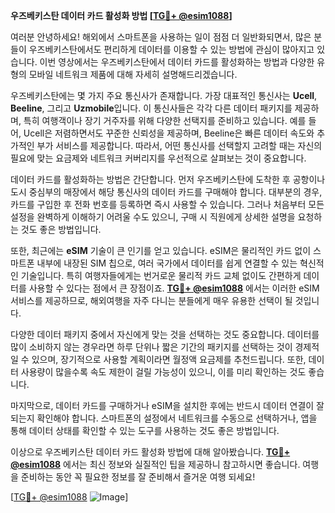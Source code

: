 **우즈베키스탄 데이터 카드 활성화 방법 [[TG💪+ @esim1088](https://t.me/s/esim1088)]**

여러분 안녕하세요! 해외에서 스마트폰을 사용하는 일이 점점 더 일반화되면서, 많은 분들이 우즈베키스탄에서도 편리하게 데이터를 이용할 수 있는 방법에 관심이 많아지고 있습니다. 이번 영상에서는 우즈베키스탄에서 데이터 카드를 활성화하는 방법과 다양한 유형의 모바일 네트워크 제품에 대해 자세히 설명해드리겠습니다.

우즈베키스탄에는 몇 가지 주요 통신사가 존재합니다. 가장 대표적인 통신사는 **Ucell**, **Beeline**, 그리고 **Uzmobile**입니다. 이 통신사들은 각각 다른 데이터 패키지를 제공하며, 특히 여행객이나 장기 거주자를 위해 다양한 선택지를 준비하고 있습니다. 예를 들어, Ucell은 저렴하면서도 꾸준한 신뢰성을 제공하며, Beeline은 빠른 데이터 속도와 추가적인 부가 서비스를 제공합니다. 따라서, 어떤 통신사를 선택할지 고려할 때는 자신의 필요에 맞는 요금제와 네트워크 커버리지를 우선적으로 살펴보는 것이 중요합니다.

데이터 카드를 활성화하는 방법은 간단합니다. 먼저 우즈베키스탄에 도착한 후 공항이나 도시 중심부의 매장에서 해당 통신사의 데이터 카드를 구매해야 합니다. 대부분의 경우, 카드를 구입한 후 전화 번호를 등록하면 즉시 사용할 수 있습니다. 그러나 처음부터 모든 설정을 완벽하게 이해하기 어려울 수도 있으니, 구매 시 직원에게 상세한 설명을 요청하는 것도 좋은 방법입니다.

또한, 최근에는 **eSIM** 기술이 큰 인기를 얻고 있습니다. eSIM은 물리적인 카드 없이 스마트폰 내부에 내장된 SIM 칩으로, 여러 국가에서 데이터를 쉽게 연결할 수 있는 혁신적인 기술입니다. 특히 여행자들에게는 번거로운 물리적 카드 교체 없이도 간편하게 데이터를 사용할 수 있다는 점에서 큰 장점이죠. **[TG💪+ @esim1088](https://t.me/s/esim1088)** 에서는 이러한 eSIM 서비스를 제공하므로, 해외여행을 자주 다니는 분들에게 매우 유용한 선택이 될 것입니다.

다양한 데이터 패키지 중에서 자신에게 맞는 것을 선택하는 것도 중요합니다. 데이터를 많이 소비하지 않는 경우라면 하루 단위나 짧은 기간의 패키지를 선택하는 것이 경제적일 수 있으며, 장기적으로 사용할 계획이라면 월정액 요금제를 추천드립니다. 또한, 데이터 사용량이 많을수록 속도 제한이 걸릴 가능성이 있으니, 이를 미리 확인하는 것도 좋습니다.

마지막으로, 데이터 카드를 구매하거나 eSIM을 설치한 후에는 반드시 데이터 연결이 잘 되는지 확인해야 합니다. 스마트폰의 설정에서 네트워크를 수동으로 선택하거나, 앱을 통해 데이터 상태를 확인할 수 있는 도구를 사용하는 것도 좋은 방법입니다.

이상으로 우즈베키스탄 데이터 카드 활성화 방법에 대해 알아봤습니다. **[TG💪+ @esim1088](https://t.me/s/esim1088)** 에서는 최신 정보와 실질적인 팁을 제공하니 참고하시면 좋습니다. 여행을 준비하는 동안 꼭 필요한 정보를 잘 준비해서 즐거운 여행 되세요! 

[[TG💪+ @esim1088](https://t.me/s/esim1088) ![Image](https://i.postimg.cc/Y0z9fWf4/image.png)]